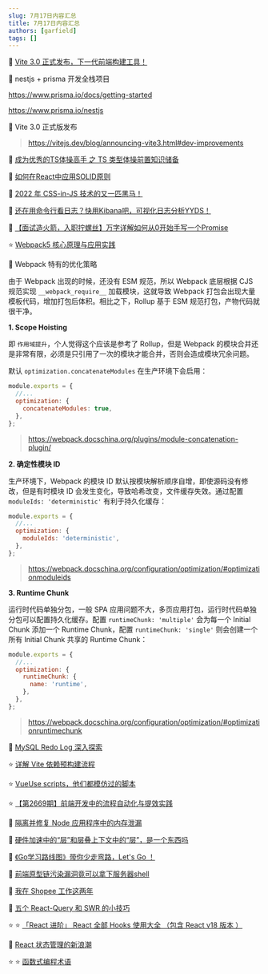 ```yaml
---
slug: 7月17日内容汇总
title: 7月17日内容汇总
authors: [garfield]
tags: []
---
```


📒 [Vite 3.0 正式发布，下一代前端构建工具！](https://juejin.cn/post/7120820138907009060)

📒 nestjs + prisma 开发全栈项目

https://www.prisma.io/docs/getting-started

https://www.prisma.io/nestjs

📒 Vite 3.0 正式版发布

> https://vitejs.dev/blog/announcing-vite3.html#dev-improvements

📒 [成为优秀的TS体操高手 之 TS 类型体操前置知识储备](https://juejin.cn/post/7115789691810480135)

📒 [如何在React中应用SOLID原则](https://mp.weixin.qq.com/s/8LxNZ0Hrne_EMZ352jmIXQ)

📒 [2022 年 CSS-in-JS 技术的又一匹黑马！](https://mp.weixin.qq.com/s/b-qUPAXa31RqO7oFj3dReg)

📒 [还在用命令行看日志？快用Kibana吧，可视化日志分析YYDS！](https://juejin.cn/post/7119669717882634271)

📒 [【面试造火箭，入职拧螺丝】万字详解如何从0开始手写一个Promise](https://juejin.cn/post/7119360791966384142)

⭐️ [Webpack5 核心原理与应用实践](https://juejin.cn/book/7115598540721618944)

📒 Webpack 特有的优化策略

由于 Webpack 出现的时候，还没有 ESM 规范，所以 Webpack 底层根据 CJS 规范实现 `__webpack_require__` 加载模块，这就导致 Webpack 打包会出现大量模板代码，增加打包后体积。相比之下，Rollup 基于 ESM 规范打包，产物代码就很干净。

**1. Scope Hoisting**

即 `作用域提升`，个人觉得这个应该是参考了 Rollup，但是 Webpack 的模块合并还是非常有限，必须是只引用了一次的模块才能合并，否则会造成模块冗余问题。

默认 `optimization.concatenateModules` 在生产环境下会启用：

```js
module.exports = {
  //...
  optimization: {
    concatenateModules: true,
  },
};
```

> https://webpack.docschina.org/plugins/module-concatenation-plugin/

**2. 确定性模块 ID**

生产环境下，Webpack 的模块 ID 默认按模块解析顺序自增，即使源码没有修改，但是有时模块 ID 会发生变化，导致哈希改变，文件缓存失效。通过配置 `moduleIds: 'deterministic'` 有利于持久化缓存：

```js
module.exports = {
  //...
  optimization: {
    moduleIds: 'deterministic',
  },
};
```

> https://webpack.docschina.org/configuration/optimization/#optimizationmoduleids

**3. Runtime Chunk**

运行时代码单独分包，一般 SPA 应用问题不大，多页应用打包，运行时代码单独分包可以配置持久化缓存。配置 `runtimeChunk: 'multiple'` 会为每一个 Initial Chunk 添加一个 Runtime Chunk，配置 `runtimeChunk: 'single'` 则会创建一个所有 Initial Chunk 共享的 Runtime Chunk：

```js
module.exports = {
  //...
  optimization: {
    runtimeChunk: {
      name: 'runtime',
    },
  },
};
```

> https://webpack.docschina.org/configuration/optimization/#optimizationruntimechunk

📒 [MySQL Redo Log 深入探索](https://mp.weixin.qq.com/s/X1aL0qC3cslkwhThS6XidA)

⭐️ [详解 Vite 依赖预构建流程](https://mp.weixin.qq.com/s/UD0-7rWtOAxMuDpOR77gug)

⭐️ [VueUse scripts，他们都模仿过的脚本](https://mp.weixin.qq.com/s/5dXLp7NjlpVsexOGTjbJ8A)

⭐️ [【第2669期】前端开发中的流程自动化与提效实践](https://mp.weixin.qq.com/s/bRlG5tc244ZVmPdb4mjbGQ)

📒 [隔离并修复 Node 应用程序中的内存泄漏](https://www.useanvil.com/blog/engineering/isolating-memory-leak-in-node/)

📒 [硬件加速中的“层”和层叠上下文中的“层”，是一个东西吗](https://juejin.cn/post/7119136400465330184)

📒 [《Go学习路线图》带你少走弯路，Let's Go ！](https://juejin.cn/post/7119123646471208968)

📒 [前端原型链污染漏洞竟可以拿下服务器shell](https://mp.weixin.qq.com/s/zVSDbYFrRASnJCr2dJycDQ)

📒 [我在 Shopee 工作这两年](https://juejin.cn/post/7116448560568074270)

📒 [五个 React-Query 和 SWR 的小技巧](https://www.youtube.com/watch?v=JaM2rExmmqs)

⭐️ ⭐️ [「React 进阶」 React 全部 Hooks 使用大全 （包含 React v18 版本 ）](https://juejin.cn/post/7118937685653192735)

📒 [React 状态管理的新浪潮](https://frontendmastery.com/posts/the-new-wave-of-react-state-management/)

⭐️ ⭐️ [函数式编程术语](https://github.com/shfshanyue/fp-jargon-zh)
